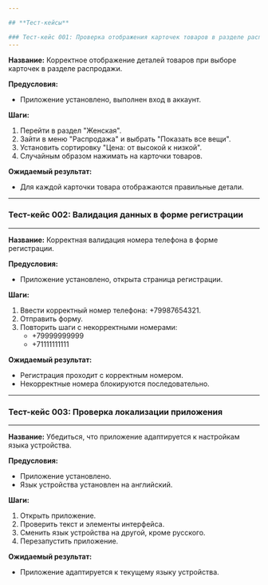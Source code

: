 ```yaml
---

## **Тест-кейсы**

### Тест-кейс 001: Проверка отображения карточек товаров в разделе распродажи
---
```

**Название:** Корректное отображение деталей товаров при выборе карточек в разделе распродажи.

**Предусловия:**
- Приложение установлено, выполнен вход в аккаунт.

**Шаги:**
1. Перейти в раздел "Женская".
2. Зайти в меню "Распродажа" и выбрать "Показать все вещи".
3. Установить сортировку "Цена: от высокой к низкой".
4. Случайным образом нажимать на карточки товаров.

**Ожидаемый результат:**
- Для каждой карточки товара отображаются правильные детали.

---

### Тест-кейс 002: Валидация данных в форме регистрации
---
**Название:** Корректная валидация номера телефона в форме регистрации.

**Предусловия:**
- Приложение установлено, открыта страница регистрации.

**Шаги:**
1. Ввести корректный номер телефона: +79987654321.
2. Отправить форму.
3. Повторить шаги с некорректными номерами:
   - +79999999999
   - +71111111111

**Ожидаемый результат:**
- Регистрация проходит с корректным номером.
- Некорректные номера блокируются последовательно.

---

### Тест-кейс 003: Проверка локализации приложения
---
**Название:** Убедиться, что приложение адаптируется к настройкам языка устройства.

**Предусловия:**
- Приложение установлено.
- Язык устройства установлен на английский.

**Шаги:**
1. Открыть приложение.
2. Проверить текст и элементы интерфейса.
3. Сменить язык устройства на другой, кроме русского.
4. Перезапустить приложение.

**Ожидаемый результат:**
- Приложение адаптируется к текущему языку устройства.
